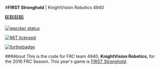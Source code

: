 #**FIRST Stronghold** |  KnightVision Robotics 4940

:four::nine::four::zero:

[![wercker status](https://app.wercker.com/status/24e500e6723b88a82070ea0f84a57d6a/s "wercker status")](https://app.wercker.com/project/bykey/24e500e6723b88a82070ea0f84a57d6a)

[![MIT licensed](https://img.shields.io/badge/license-MIT-blue.svg)](https://raw.githubusercontent.com/hyperium/hyper/master/LICENSE)

[![forthebadge](http://forthebadge.com/images/badges/designed-in-ms-paint.svg)](http://forthebadge.com)

###About
  This is the code for FRC team 4940, **KnightVision Robotics**, for the 2016 FRC Season.
  This year's game is [FIRST Stronghold](http://www.firstinspires.org/sites/default/files/uploads/resource_library/frc/first-stronghold-game-onepage.pdf).
